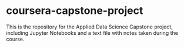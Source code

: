 # coursera-capstone-project
This is the repository for the Applied Data Science Capstone project, including Jupyter Notebooks and a text file with notes taken during the course.
